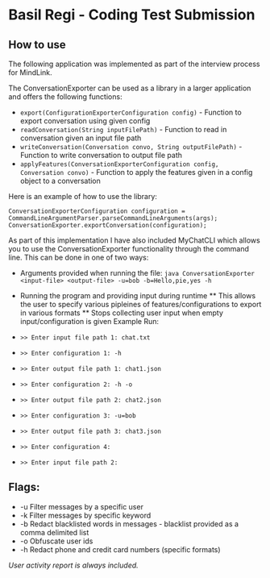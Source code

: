 # Basil Regi - Coding Test Submission
## How to use
The following application was implemented as part of the interview process for MindLink.

The ConversationExporter can be used as a library in a larger application and offers the following functions:
* `export(ConfigurationExporterConfiguration config)` - Function to export conversation using given config
* `readConversation(String inputFilePath)` - Function to read in conversation given an input file path
* `writeConversation(Conversation convo, String outputFilePath)` - Function to write conversation to output file path
* `applyFeatures(ConversationExporterConfiguration config, Conversation convo)` - Function to apply the features given in a config object to a conversation

Here is an example of how to use the library:

`ConversationExporterConfiguration configuration = CommandLineArgumentParser.parseCommandLineArguments(args);`
`ConversationExporter.exportConversation(configuration);`

As part of this implementation I have also included MyChatCLI which allows you to use the ConversationExporter functionality through the command line. This can be done in one of two ways:
* Arguments provided when running the file:
`java ConversationExporter <input-file> <output-file> -u=bob -b=Hello,pie,yes -h`

* Running the program and providing input during runtime
** This allows the user to specify various pipleines of features/configurations to export in various formats
** Stops collecting user input when empty input/configuration is given
Example Run:
* `>> Enter input file path 1: chat.txt`
* `>> Enter configuration 1: -h`
* `>> Enter output file path 1: chat1.json`
* `>> Enter configuration 2: -h -o`
* `>> Enter output file path 2: chat2.json`
* `>> Enter configuration 3: -u=bob`
* `>> Enter output file path 3: chat3.json`
* `>> Enter configuration 4:`
* `>> Enter input file path 2:` 

## Flags:
* -u Filter messages by a specific user
* -k Filter messages by specific keyword
* -b Redact blacklisted words in messages - blacklist provided as a comma delimited list
* -o Obfuscate user ids
* -h Redact phone and credit card numbers (specific formats)

_User activity report is always included._
